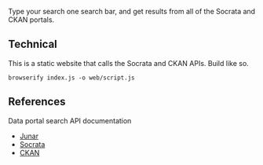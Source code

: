 Type your search one search bar, and get results from all of the Socrata and CKAN portals.

## Technical
This is a static website that calls the Socrata and CKAN APIs. Build like so.

    browserify index.js -o web/script.js

## References

Data portal search API documentation

* [Junar](http://wiki.junar.com/index.php/API)
* [Socrata](https://github.com/jasonlally/open-data-browser/blob/dev/data/dataportalapi.py)
* [CKAN](http://docs.ckan.org/en/ckan-1.7/apiv3.html)
